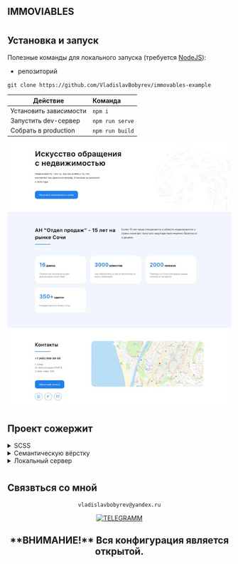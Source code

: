 ## IMMOVIABLES

#

## Установка и запуск

Полезные команды для локального запуска
(требуется [NodeJS](https://nodejs.org)):

-  репозиторий

```
git clone https://github.com/VladislavBobyrev/immovables-example
```

| Действие               | Команда         |
|------------------------|:----------------|
| Установить зависимости | `npm i`         |
| Запустить dev-сервер   | `npm run serve` |
| Собрать в production   | `npm run build` |


<div align="left">

![Lax 2.0 Gif](./README/readme.jpg)

#

## Проект сожержит

<details>
  <summary>SCSS</summary>
 
  [Что это?](https://sass-scss.ru/)

    Вы можете изменять  настройки в вашем проекте.
    Для  автоматического комполирования файлов css необходимо запустить

Live Sass Compiler

[Что это?](https://marketplace.visualstudio.com/items?itemName=ritwickdey.live-sass)

    В проекте scss создает 2 css файла style-light style-dark
    для разных цветовых тем.

    Конфигурации нужно изменять в файлах variables_light.scss variables_dark.scss

</details>

<details>
  <summary>Семантическую вёрстку</summary>
 
  [Что это?](https://htmlacademy.ru/blog/articles/semantics)

     Подход к разметке, который опирается не на содержание сайта, а на смысловое предназначение каждого блока и логическую структуру документа. Даже в этой статье есть заголовки разных уровней — это помогает читателю выстроить в голове структуру документа. Так и на странице сайта — только читатели будут немного другими.

</details>
<details>
  <summary>Локальный сервер</summary>
 
  [Что это?](https://ru.wikipedia.org/wiki/Localhost) 
 
    По умолчанию [localhost:8080](http://localhost:8080).
</details>


#

## Связвться со мной

<div align='center'> 
 
 ```
vladislavbobyrev@yandex.ru
```
 
 [![TELEGRAMM](https://img.shields.io/badge/telegramm-4285F4?style=for-the-badge&logo=read-the-docs&logoColor=white)](https://t.me/VladislavBobyrev)

 </div>
 
<div align="center">
  <h2>**ВНИМАНИЕ!**  Вся конфигурация является открытой. </h2>
 
</div>
